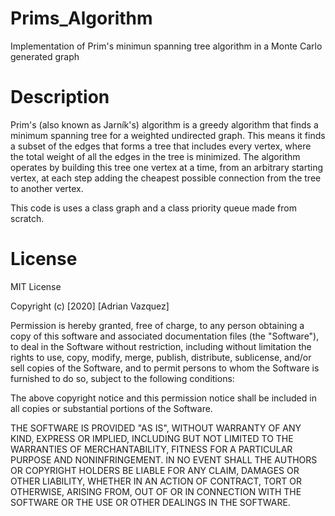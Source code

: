 # Prims_Algorithm
Implementation of Prim's minimun spanning tree algorithm  in a Monte Carlo generated graph
# Description
 Prim's (also known as Jarník's) algorithm is a greedy algorithm that finds a minimum spanning tree for a weighted
 undirected graph. This means it finds a subset of the edges that forms a tree that includes every vertex, where the 
 total weight of all the edges in the tree is minimized. The algorithm operates by building this tree one vertex at a time,
 from an arbitrary starting vertex,  at each step adding the cheapest possible connection from the tree to another vertex.
 
 This code is uses a class graph and a class priority queue made from scratch.
 
# License

MIT License

Copyright (c) [2020] [Adrian Vazquez]

Permission is hereby granted, free of charge, to any person obtaining a copy
of this software and associated documentation files (the "Software"), to deal
in the Software without restriction, including without limitation the rights
to use, copy, modify, merge, publish, distribute, sublicense, and/or sell
copies of the Software, and to permit persons to whom the Software is
furnished to do so, subject to the following conditions:

The above copyright notice and this permission notice shall be included in all
copies or substantial portions of the Software.

THE SOFTWARE IS PROVIDED "AS IS", WITHOUT WARRANTY OF ANY KIND, EXPRESS OR
IMPLIED, INCLUDING BUT NOT LIMITED TO THE WARRANTIES OF MERCHANTABILITY,
FITNESS FOR A PARTICULAR PURPOSE AND NONINFRINGEMENT. IN NO EVENT SHALL THE
AUTHORS OR COPYRIGHT HOLDERS BE LIABLE FOR ANY CLAIM, DAMAGES OR OTHER
LIABILITY, WHETHER IN AN ACTION OF CONTRACT, TORT OR OTHERWISE, ARISING FROM,
OUT OF OR IN CONNECTION WITH THE SOFTWARE OR THE USE OR OTHER DEALINGS IN THE
SOFTWARE.
